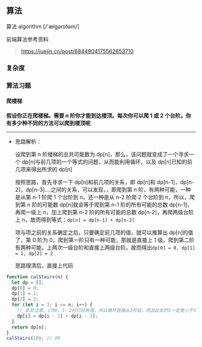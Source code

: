 ## 算法

算法 algorithm [/'ælgərɪðəm/]

前端算法参考资料

> https://juejin.cn/post/6844904175562653710

### 复杂度



### 算法习题

#### 爬楼梯

**假设你正在爬楼梯。需要 _n_ 阶你才能到达楼顶。每次你可以爬 1 或 2 个台阶。你有多少种不同的方法可以爬到楼顶呢**

---

- 思路解析：

   设爬到第 n 阶楼梯的总共可能数为 dp[n]，那么，该问题就变成了一个寻求一个 dp[n]与前几项的一个等式的问题，从而能利用循环，以及 dp[n]已知的前几项来得出所求的 dp[n]

   按照思路，首先寻求一下 dp[n]和前几项的关系，即 dp[n]和 dp[n-1]，dp[n-2]，dp[n-3]....之间的关系，可以发现，，即爬到第 n 阶，有两种可能，一种是从第 n-1 阶爬 1 个台阶到 n，还一种是从 n-2 阶爬 2 个台阶到 n，所以，爬到第 n 阶的可能数 dp[n]就会等于爬到第 n-1 阶的所有可能的总数 dp[n-1]，再爬一级上 n，加上爬到第 n-2 阶的所有可能的总数 dp[n-2]，再爬两级台阶上 n，故而得到等式：`dp[n] = dp[n-1] + dp[n-2] `

   项与项之前的关系确定之后，只要确定前几项的值，就可以推算出 dp[n]的值了，第 0 阶为 0，爬到第一阶只有一种可能，那就是直接上 1 级。爬到第二阶有两种可能，上两次一级台阶和直接上两级台阶。故而得出`dp[0] = 0, dp[1] = 1, dp[2] = 2`

   思路理清后，直接上代码

```javascript
function calStairs(n) {
  let dp = [];
  dp[0] = 0;
  dp[1] = 1;
  dp[2] = 2;
  for (let i = 3; i <= n; i++) {
    // 此处注意，i为0，1，2时已经有值，所以循环直接从3开始，而且此处的i一定是小于等于
    dp[i] = dp[i - 1] + dp[i - 2];
  }
  return dp[n];
}
calStairs(10); // 89
```
